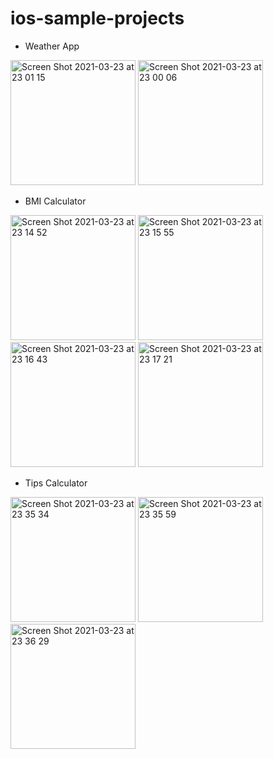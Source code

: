 # ios-sample-projects

- Weather App

<p float="left">
  <img width="200" alt="Screen Shot 2021-03-23 at 23 01 15" src="https://user-images.githubusercontent.com/34444804/112158699-c2865d00-8c2b-11eb-98fa-b072f1a584f0.png">
  <img width="200" alt="Screen Shot 2021-03-23 at 23 00 06" src="https://user-images.githubusercontent.com/34444804/112158726-c87c3e00-8c2b-11eb-9d94-a53c6ffbae1b.png">
</p>


- BMI Calculator

<p float="left">
 <img width="200" alt="Screen Shot 2021-03-23 at 23 14 52" src="https://user-images.githubusercontent.com/34444804/112161441-80124f80-8c2e-11eb-800c-a38815be0291.png">
<img width="200" alt="Screen Shot 2021-03-23 at 23 15 55" src="https://user-images.githubusercontent.com/34444804/112161449-81dc1300-8c2e-11eb-85e4-8acc790a6316.png">
<img width="200" alt="Screen Shot 2021-03-23 at 23 16 43" src="https://user-images.githubusercontent.com/34444804/112161453-830d4000-8c2e-11eb-824c-d550fcdcb42c.png">
<img width="200" alt="Screen Shot 2021-03-23 at 23 17 21" src="https://user-images.githubusercontent.com/34444804/112161457-83a5d680-8c2e-11eb-92a2-703568ef809a.png">
</p>


- Tips Calculator

<p float="left">
<img width="200" alt="Screen Shot 2021-03-23 at 23 35 34" src="https://user-images.githubusercontent.com/34444804/112164374-2cedcc00-8c31-11eb-9663-c5999a52a0c7.png">
<img width="200" alt="Screen Shot 2021-03-23 at 23 35 59" src="https://user-images.githubusercontent.com/34444804/112164384-2f502600-8c31-11eb-9fa6-5859106f8366.png">
<img width="200" alt="Screen Shot 2021-03-23 at 23 36 29" src="https://user-images.githubusercontent.com/34444804/112164516-48f16d80-8c31-11eb-9fe4-ffdf5f236047.png">
</p>


